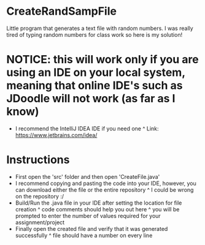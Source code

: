 # CreateRandSampFile
Little program that generates a text file with random numbers. I was really tired of typing random numbers for class work so here is my solution!

# NOTICE: this will work only if you are using an IDE on your local system, meaning that online IDE's such as JDoodle will not work (as far as I know)
- I recommend the IntelliJ IDEA IDE if you need one
  ^ Link: https://www.jetbrains.com/idea/ 

# Instructions
- First open the 'src' folder and then open 'CreateFile.java'
- I recommend copying and pasting the code into your IDE, however, you can download either the file or the entire repository
  ^ I could be wrong on the repository :/
- Build/Run the .java file in your IDE after setting the location for file creation
  ^ code comments should help you out here
  ^ you will be prompted to enter the number of values required for your assignment/project
- Finally open the created file and verify that it was generated successfully
  ^ file should have a number on every line
